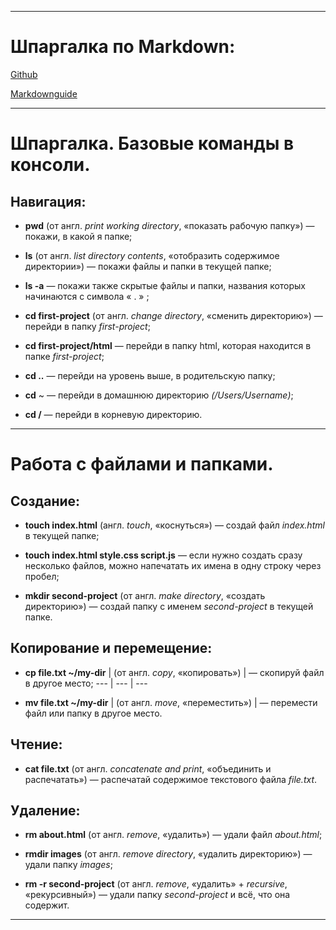 

----

# Шпаргалка по Markdown:


[Github](https://gist.github.com/fomvasss/8dd8cd7f88c67a4e3727f9d39224a84c)


[Markdownguide](https://www.markdownguide.org/cheat-sheet/)


-----

# Шпаргалка. Базовые команды в консоли.


## Навигация:


- **pwd**     (от англ. _print working directory_, «показать рабочую папку»)     — покажи, в какой я папке;


- **ls**    (от англ. _list directory contents_, «отобразить содержимое директории»)      — покажи файлы и папки в текущей папке;


- **ls -a**         — покажи также скрытые файлы и папки, названия которых начинаются с символа « . » ;


- **cd first-project**     (от англ. *change directory*, «сменить директорию»)     — перейди в папку *first-project*;


- **cd first-project/html**         — перейди в папку html, которая находится в папке *first-project*;


- **cd ..**         — перейди на уровень выше, в родительскую папку;


- **cd** ~         — перейди в домашнюю директорию *(/Users/Username)*;


- **cd /**         — перейди в корневую директорию.


----

# Работа с файлами и папками.


## Создание:


- **touch index.html**     (англ. _touch_, «коснуться»)     — создай файл *index.html* в текущей папке;


- **touch index.html style.css script.js**         — если нужно создать сразу несколько файлов, можно напечатать их имена в одну строку через пробел;


- **mkdir second-project**    (от англ. *make directory*, «создать директорию»)      — создай папку с именем *second-project* в текущей папке.


## Копирование и перемещение:


- **cp file.txt ~/my-dir**   |  (от англ. *copy*, «копировать»)  |   — скопируй файл в другое место;
--- | --- | ---

- **mv file.txt ~/my-dir**  |  (от англ. *move*, «переместить»)   |  — перемести файл или папку в другое место.


## Чтение:


- **cat file.txt**     (от англ. *concatenate and print*, «объединить и распечатать»)     — распечатай содержимое текстового файла *file.txt*.


## Удаление:


- **rm about.html**     (от англ. *remove*, «удалить»)     — удали файл *about.html*;


- **rmdir images**     (от англ. *remove directory*, «удалить директорию»)     — удали папку *images*;


- **rm -r second-project**     (от англ. *remove*, «удалить» + *recursive*, «рекурсивный»)     — удали папку *second-project* и всё, что она содержит.


----


